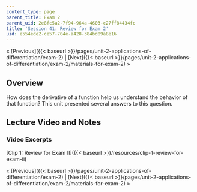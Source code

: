 ```yaml
---
content_type: page
parent_title: Exam 2
parent_uid: 2e8fc5a2-7f94-964a-4603-c27ff84434fc
title: 'Session 41: Review for Exam 2'
uid: e554ede2-ce57-704e-a428-384bd09a8e16
---
```


« [Previous]({{< baseurl >}}/pages/unit-2-applications-of-differentiation/exam-2) | [Next]({{< baseurl >}}/pages/unit-2-applications-of-differentiation/exam-2/materials-for-exam-2) »

Overview
--------

How does the derivative of a function help us understand the behavior of that function? This unit presented several answers to this question.

Lecture Video and Notes
-----------------------

### Video Excerpts

[Clip 1: Review for Exam II]({{< baseurl >}}/resources/clip-1-review-for-exam-ii)

« [Previous]({{< baseurl >}}/pages/unit-2-applications-of-differentiation/exam-2) | [Next]({{< baseurl >}}/pages/unit-2-applications-of-differentiation/exam-2/materials-for-exam-2) »